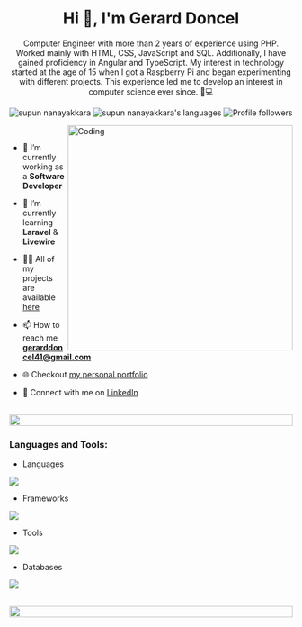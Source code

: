 
<h1 align="center">Hi 👋, I'm Gerard Doncel</h1>
<p align="center">Computer Engineer with more than 2 years of experience using PHP. Worked mainly with HTML, CSS, JavaScript and SQL. Additionally, I have gained proficiency in Angular and TypeScript. My interest in technology started at the age of 15 when I got a Raspberry Pi and began experimenting with different projects. This experience led me to develop an interest in computer science ever since. 🚀💻</p>
<p align="center"> 
 <img src="https://komarev.com/ghpvc/?username=umigam3&label=Profile%20views&color=0e75b6&style=flat" alt="supun nanayakkara" /> 
<img src="https://img.shields.io/badge/Languages-PHP | JavaScript | HTML5 | CSS3 | C++ -green.svg" alt="supun nanayakkara's languages" />
<img alt="Profile followers" src="https://img.shields.io/github/followers/umigam3">
</p>
&nbsp;

<img align="right" alt="Coding" width="400" src="https://github-readme-stats.vercel.app/api/top-langs/?username=umigam3&layout=donut&theme=dracula&hide_border=true&hide_title=true&border_radius=10&include_all_commits=true)](https://github.com/umigam3">

- 🔭 I’m currently working as a **Software Developer**

- 🌱 I’m currently learning **Laravel** & **Livewire**

- 👨‍💻 All of my projects are available [here](https://github.com/umigam3?tab=repositories)

- 📫 How to reach me **gerarddoncel41@gmail.com**

- 🌐 Checkout [my personal portfolio](https://gerarddoncel.com)

- 💼 Connect with me on [LinkedIn](https://www.linkedin.com/in/gerard-doncel-gutierrez/)

<br>
<img src="https://i.imgur.com/dBaSKWF.gif" height="20" width="100%">

<h3 align="left">Languages and Tools:</h3>

- Languages
<p align="left">
  <a href="https://skillicons.dev">
    <img src="https://skillicons.dev/icons?i=php,cpp,html,css,js,jquery,ts,bash" />
  </a>
</p>

- Frameworks
<p align="left">
  <a href="https://skillicons.dev">
    <img src="https://skillicons.dev/icons?i=laravel,next,react,astro,tailwind,bootstrap,unity" />
  </a>
</p>

- Tools
<p align="left">
  <a href="https://skillicons.dev">
    <img src="https://skillicons.dev/icons?i=vscode,phpstorm,git,github,bitbucket,linux,postman" />
  </a>
</p>

- Databases
<p align="left">
  <a href="https://skillicons.dev">
    <img src="https://skillicons.dev/icons?i=mysql,mongo,postgres" />
  </a>
</p>

<br/>

<img src="https://i.imgur.com/dBaSKWF.gif" height="20" width="100%">
